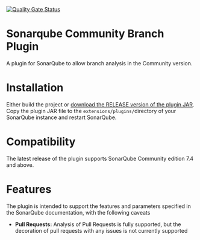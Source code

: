[![Quality Gate Status](https://sonarcloud.io/api/project_badges/measure?project=mc1arke_sonarqube-community-branch-plugin&metric=alert_status)](https://sonarcloud.io/dashboard?id=mc1arke_sonarqube-community-branch-plugin)

# Sonarqube Community Branch Plugin
A plugin for SonarQube to allow branch analysis in the Community version.

# Installation
Either build the project or [download the RELEASE version of the plugin JAR](https://github.com/mc1arke/sonarqube-community-branch-plugin/releases). Copy the plugin JAR file to the `extensions/plugins/`directory of your SonarQube instance and restart SonarQube.

# Compatibility
The latest release of the plugin supports SonarQube Community edition 7.4 and above.

# Features
The plugin is intended to support the features and parameters specified in the SonarQube documentation, with the following caveats
* __Pull Requests:__ Analysis of Pull Requests is fully supported, but the decoration of pull requests with any issues is not currently supported
